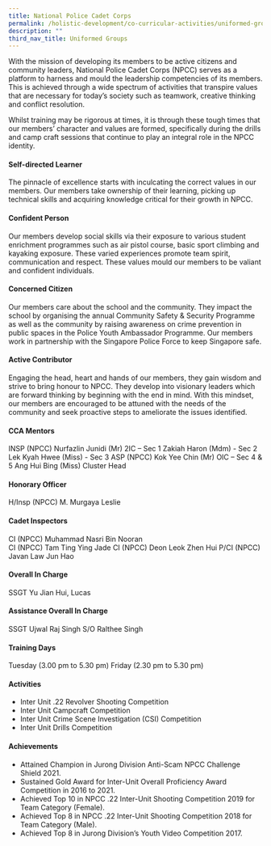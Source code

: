```yaml
---
title: National Police Cadet Corps
permalink: /holistic-development/co-curricular-activities/uniformed-groups/npcc/
description: ""
third_nav_title: Uniformed Groups
---
```

With the mission of developing its members to be active citizens and community leaders, National Police Cadet Corps (NPCC) serves as a platform to harness and mould the leadership competencies of its members. This is achieved through a wide spectrum of activities that transpire values that are necessary for today’s society such as teamwork, creative thinking and conflict resolution.

Whilst training may be rigorous at times, it is through these tough times that our members’ character and values are formed, specifically during the drills and camp craft sessions that continue to play an integral role in the NPCC identity.

#### Self-directed Learner
The pinnacle of excellence starts with inculcating the correct values in our members. Our members take ownership of their learning, picking up technical skills and acquiring knowledge critical for their growth in NPCC.

#### Confident Person
Our members develop social skills via their exposure to various student enrichment programmes such as air pistol course, basic sport climbing and kayaking exposure. These varied experiences promote team spirit, communication and respect. These values mould our members to be valiant and confident individuals.

#### Concerned Citizen
Our members care about the school and the community. They impact the school by organising the annual Community Safety & Security Programme as well as the community by raising awareness on crime prevention in public spaces in the Police Youth Ambassador Programme. Our members work in partnership with the Singapore Police Force to keep Singapore safe.

#### Active Contributor
Engaging the head, heart and hands of our members, they gain wisdom and strive to bring honour to NPCC. They develop into visionary leaders which are forward thinking by beginning with the end in mind. With this mindset, our members are encouraged to be attuned with the needs of the community and seek proactive steps to ameliorate the issues identified.

#### CCA Mentors
INSP (NPCC) Nurfazlin Junidi (Mr) 2IC – Sec 1
Zakiah Haron (Mdm) - Sec 2
Lek Kyah Hwee (Miss) - Sec 3
ASP (NPCC) Kok Yee Chin (Mr) OIC – Sec 4 & 5
Ang Hui Bing (Miss) Cluster Head

#### Honorary Officer
H/Insp (NPCC) M. Murgaya Leslie

#### Cadet Inspectors
CI (NPCC) Muhammad Nasri Bin Nooran\
CI (NPCC) Tam Ting Ying Jade
CI (NPCC) Deon Leok Zhen Hui
P/CI (NPCC) Javan Law Jun Hao

#### Overall In Charge
SSGT Yu Jian Hui, Lucas

#### Assistance Overall In Charge
SSGT Ujwal Raj Singh S/O Ralthee Singh

#### Training Days
Tuesday (3.00 pm to 5.30 pm)
Friday (2.30 pm to 5.30 pm)

#### Activities
*   Inter Unit .22 Revolver Shooting Competition
*   Inter Unit Campcraft Competition
*   Inter Unit Crime Scene Investigation (CSI) Competition
*   Inter Unit Drills Competition
    
#### Achievements
*   Attained Champion in Jurong Division Anti-Scam NPCC Challenge Shield 2021.
*   Sustained Gold Award for Inter-Unit Overall Proficiency Award Competition in 2016 to 2021.
*   Achieved Top 10 in NPCC .22 Inter-Unit Shooting Competition 2019 for Team Category (Female).
*   Achieved Top 8 in NPCC .22 Inter-Unit Shooting Competition 2018 for Team Category (Male).
*   Achieved Top 8 in Jurong Division’s Youth Video Competition 2017.